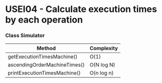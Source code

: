 # USEI04 - Calculate execution times by each operation

### **Class Simulator**

| Method                           | Complexity |
|----------------------------------|------------|
| getExecutionTimesMachine()       | O(1)       |
| ascendingOrderMachineTimes()     | O(N log N) |
| printExecutionTimesMachine()     | O(n log n) |
